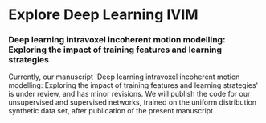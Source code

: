 # Explore Deep Learning IVIM
### Deep learning intravoxel incoherent motion modelling: Exploring the impact of training features and learning strategies
Currently, our manuscript 'Deep learning intravoxel incoherent motion modelling: Exploring the impact of training features and learning strategies' is under review, and has minor revisions.
We will publish the code for our unsupervised and supervised networks, trained on the uniform distribution synthetic data set, after publication
of the present manuscript
